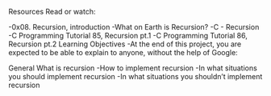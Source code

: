 Resources
Read or watch:

-0x08. Recursion, introduction
-What on Earth is Recursion?
-C - Recursion
-C Programming Tutorial 85, Recursion pt.1
-C Programming Tutorial 86, Recursion pt.2
Learning Objectives
-At the end of this project, you are expected to be able to explain to anyone, without the help of Google:

General
What is recursion
-How to implement recursion
-In what situations you should implement recursion
-In what situations you shouldn’t implement recursion
